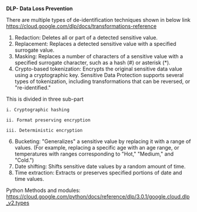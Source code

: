 **DLP- Data Loss Prevention**

There are multiple types of de-identification techniques shown in below link
https://cloud.google.com/dlp/docs/transformations-reference
1. Redaction: Deletes all or part of a detected sensitive value.
2. Replacement: Replaces a detected sensitive value with a specified surrogate value.
3. Masking: Replaces a number of characters of a sensitive value with a specified surrogate character, such as a hash (#) or asterisk (*).
4. Crypto-based tokenization: Encrypts the original sensitive data value using a cryptographic key. Sensitive Data Protection supports several types of tokenization, including transformations that can be reversed, or "re-identified."

  This is divided in three sub-part
  
    i. Cryptographic hashing
    
    ii. Format preserving encryption
    
    iii. Deterministic encryption
    
6. Bucketing: "Generalizes" a sensitive value by replacing it with a range of values. (For example, replacing a specific age with an age range, or temperatures with ranges corresponding to "Hot," "Medium," and "Cold.")
7. Date shifting: Shifts sensitive date values by a random amount of time.
8. Time extraction: Extracts or preserves specified portions of date and time values.

Python Methods and modules: https://cloud.google.com/python/docs/reference/dlp/3.0.1/google.cloud.dlp_v2.types
